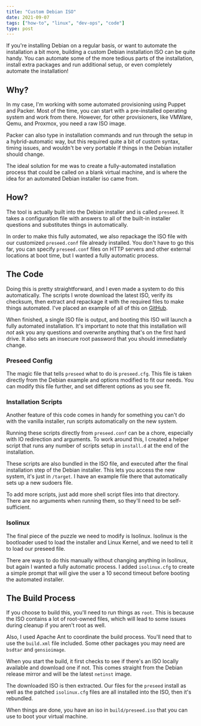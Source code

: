 ```yaml
---
title: "Custom Debian ISO"
date: 2021-09-07
tags: ["how-to", "linux", "dev-ops", "code"]
type: post
---
```


If you're installing Debian on a regular basis, or want to automate the
installation a bit more, building a custom Debian installation ISO can be quite
handy.  You can automate some of the more tedious parts of the installation,
install extra packages and run additional setup, or even completely automate the
installation!

## Why?

In my case, I'm working with some automated provisioning using Puppet and
Packer.  Most of the time, you can start with a pre-installed operating system
and work from there. However, for other provisioners, like VMWare, Qemu, and
Proxmox, you need a raw ISO image.

Packer can also type in installation commands and run through the setup in a
hybrid-automatic way, but this required quite a bit of custom syntax, timing
issues, and wouldn't be very portable if things in the Debian installer should
change.

The ideal solution for me was to create a fully-automated installation process
that could be called on a blank virtual machine, and is where the idea for an
automated Debian installer iso came from.

## How?

The tool is actually built into the Debian installer and is called `preseed`.
It takes a configuration file with answers to all of the built-in installer
questions and substitutes things in automatically.

In order to make this fully automated, we also repackage the ISO file with our
customized `preseed.conf` file already installed.  You don't have to go this
far, you can specify `preseed.conf` files on HTTP servers and other external
locations at boot time, but I wanted a fully automatic process.

## The Code

Doing this is pretty straightforward, and I even made a system to do this
automatically.  The scripts I wrote download the latest ISO, verify its
checksum, then extract and repackage it with the required files to make things
automated.  I've placed an example of all of this on
[GitHub](https://github.com/grumpy-systems/debian-preseed-iso).

When finished, a single ISO file is output, and booting this ISO will launch a
fully automated installation.  It's important to note that this installation
will _not_ ask you any questions and overwrite anything that's on the first hard
drive.  It also sets an insecure root password that you should immediately
change.

### Preseed Config

The magic file that tells `preseed` what to do is `preseed.cfg`.  This file is
taken directly from the Debian example and options modified to fit our needs.
You can modify this file further, and set different options as you see fit.

### Installation Scripts

Another feature of this code comes in handy for something you can't do with the
vanilla installer, run scripts automatically on the new system.

Running these scripts directly from `preseed.conf` can be a chore, especially
with IO redirection and arguments.  To work around this, I created a helper
script that runs any number of scripts setup in `install.d` at the end of the
installation.

These scripts are also bundled in the ISO file, and executed after the final
installation step of the Debian installer.  This lets you access the new system,
it's just in `/target`.  I have an example file there that automatically sets up
a new sudoers file.

To add more scripts, just add more shell script files into that directory.
There are no arguments when running them, so they'll need to be self-sufficient.

### Isolinux

The final piece of the puzzle we need to modify is Isolinux.  Isolinux is the
bootloader used to load the installer and Linux Kernel, and we need to tell it
to load our preseed file.

There are ways to do this manually without changing anything in Isolinux, but
again I wanted a fully automatic process.  I added `isolinux.cfg` to create a
simple prompt that will give the user a 10 second timeout before booting the
automated installer.

## The Build Process

If you choose to build this, you'll need to run things as `root`.  This is
because the ISO contains a lot of root-owned files, which will lead to some
issues during cleanup if you aren't root as well.

Also, I used Apache Ant to coordinate the build process.  You'll need that to
use the `build.xml` file included.  Some other packages you may need are
`bsdtar` and `gensioimage`.

When you start the build, it first checks to see if there's an ISO locally
available and download one if not.  This comes straight from the Debian release
mirror and will be the latest `netinst` image.

The downloaded ISO is then extracted.  Our files for the `preseed` install as
well as the patched `isolinux.cfg` files are all installed into the ISO, then
it's rebundled.

When things are done, you have an iso in `build/preseed.iso` that you can use to
boot your virtual machine.
